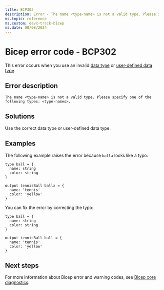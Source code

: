 ```yaml
---
title: BCP302
description: Error - The name <type-name> is not a valid type. Please specify one of the following types: \<type-names>.
ms.topic: reference
ms.custom: devx-track-bicep
ms.date: 08/08/2024
---
```


# Bicep error code - BCP302

This error occurs when you use an invalid [data type](../data-types.md) or [user-defined data type](../user-defined-data-types.md).

## Error description

`The name <type-name> is not a valid type. Please specify one of the following types: <type-names>.`

## Solutions

Use the correct data type or user-defined data type.

## Examples

The following example raises the error because `balla` looks like a typo:

```bicep
type ball = {
  name: string
  color: string
}

output tennisBall balla = {
  name: 'tennis'
  color: 'yellow'
}
```

You can fix the error by correcting the typo:

```bicep
type ball = {
  name: string
  color: string
}

output tennisBall ball = {
  name: 'tennis'
  color: 'yellow'
}
```

## Next steps

For more information about Bicep error and warning codes, see [Bicep core diagnostics](../bicep-core-diagnostics.md).